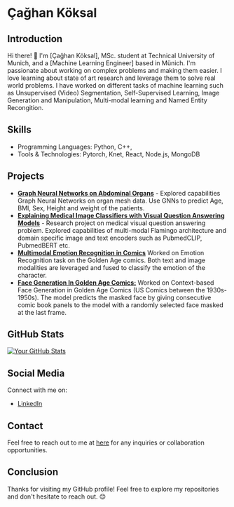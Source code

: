 # Çağhan Köksal

## Introduction

Hi there! 👋 I'm [Çağhan Köksal], MSc. student at Technical University of Munich, and a [Machine Learning Engineer] based in Münich. I'm passionate about working on complex problems and making them easier. I love learning about state of art research and leverage them to solve real world problems.
I have worked on different tasks of machine learning such as Unsupervised (Video) Segmentation, Self-Supervised Learning, Image Generation and Manipulation, Multi-modal learning and Named Entity Recongition.

## Skills
 
- Programming Languages: Python, C++, 
- Tools & Technologies: Pytorch, Knet, React, Node.js, MongoDB

## Projects

- [**Graph Neural Networks on Abdominal Organs**](https://github.com/caghankoksal/organ-mesh-registration-and-property-prediction) - Explored capabilities Graph Neural Networks on organ mesh data. Use GNNs to predict Age, BMI, Sex, Height and weight of the patients.
- [**Explaining Medical Image Classifiers with Visual Question Answering Models**](https://github.com/caghankoksal/vqa-med) - Research project on medical visual question answering problem. Explored capabilities of multi-modal Flamingo architecture and domain specific image and text encoders such as PubmedCLIP, PubmedBERT etc.
- [**Multimodal Emotion Recognition in Comics**](https://github.com/inzva/emotion-recognition-drawings) Worked on Emotion Recognition task on the Golden Age comics. Both text and image modalities are leveraged and fused to classify the emotion of the character.
- [**Face Generation In Golden Age Comics:**](https://github.com/barisbatuhan/SSuperGAN) Worked on Context-based Face Generation in Golden Age Comics (US Comics between the 1930s-1950s). The model predicts the masked face by giving consecutive comic book panels to the model with a randomly selected face masked at the last frame.




## GitHub Stats

[![Your GitHub Stats](https://github-readme-stats.vercel.app/api?username=caghankoksal&show_icons=true&count_private=true)](https://github.com/caghankoksal)

## Social Media

Connect with me on:

- [LinkedIn](https://www.linkedin.com/in/caghankoksal/)


## Contact

Feel free to reach out to me at [here](caghan.koksal@tum.de) for any inquiries or collaboration opportunities.

## Conclusion

Thanks for visiting my GitHub profile! Feel free to explore my repositories and don't hesitate to reach out. 😊
